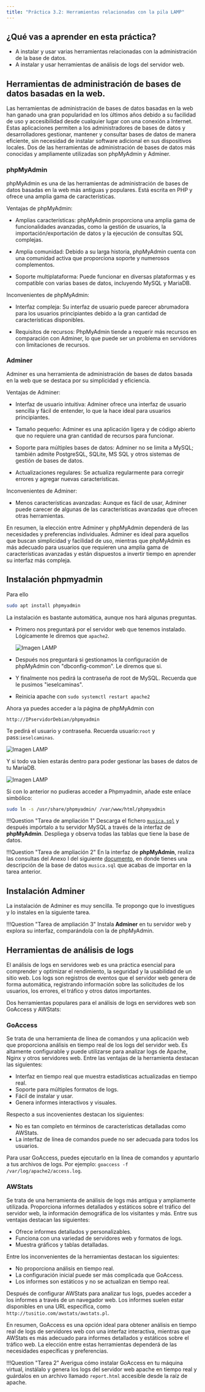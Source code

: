 ```yaml
---
title: "Práctica 3.2: Herramientas relacionadas con la pila LAMP"
---
```


## ¿Qué vas a aprender en esta práctica?

* A instalar y usar varias herramientas relacionadas con la administración de la base de datos. 
* A instalar y usar herramientas de análisis de logs del servidor web.
  
## Herramientas de administración de bases de datos basadas en la web.

Las herramientas de administración de bases de datos basadas en la web han ganado una gran popularidad en los últimos años debido a su facilidad de uso y accesibilidad desde cualquier lugar con una conexión a Internet. Estas aplicaciones permiten a los administradores de bases de datos y desarrolladores gestionar, mantener y consultar bases de datos de manera eficiente, sin necesidad de instalar software adicional en sus dispositivos locales. Dos de las herramientas de administración de bases de datos más conocidas y ampliamente utilizadas son phpMyAdmin y Adminer.

### phpMyAdmin

phpMyAdmin es una de las herramientas de administración de bases de datos basadas en la web más antiguas y populares. Está escrita en PHP y ofrece una amplia gama de características.

Ventajas de phpMyAdmin:

- Amplias características: phpMyAdmin proporciona una amplia gama de funcionalidades avanzadas, como la gestión de usuarios, la importación/exportación de datos y la ejecución de consultas SQL complejas.

- Amplia comunidad: Debido a su larga historia, phpMyAdmin cuenta con una comunidad activa que proporciona soporte y numerosos complementos.

- Soporte multiplataforma: Puede funcionar en diversas plataformas y es compatible con varias bases de datos, incluyendo MySQL y MariaDB.

Inconvenientes de phpMyAdmin:

- Interfaz compleja: Su interfaz de usuario puede parecer abrumadora para los usuarios principiantes debido a la gran cantidad de características disponibles.

- Requisitos de recursos: PhpMyAdmin tiende a requerir más recursos en comparación con Adminer, lo que puede ser un problema en servidores con limitaciones de recursos.


### Adminer

Adminer es una herramienta de administración de bases de datos basada en la web que se destaca por su simplicidad y eficiencia.

Ventajas de Adminer:

- Interfaz de usuario intuitiva: Adminer ofrece una interfaz de usuario sencilla y fácil de entender, lo que la hace ideal para usuarios principiantes.

- Tamaño pequeño: Adminer es una aplicación ligera y de código abierto que no requiere una gran cantidad de recursos para funcionar.

- Soporte para múltiples bases de datos: Adminer no se limita a MySQL; también admite PostgreSQL, SQLite, MS SQL y otros sistemas de gestión de bases de datos.

- Actualizaciones regulares: Se actualiza regularmente para corregir errores y agregar nuevas características.

Inconvenientes de Adminer:

- Menos características avanzadas: Aunque es fácil de usar, Adminer puede carecer de algunas de las características avanzadas que ofrecen otras herramientas.

En resumen, la elección entre Adminer y phpMyAdmin dependerá de las necesidades y preferencias individuales. Adminer es ideal para aquellos que buscan simplicidad y facilidad de uso, mientras que phpMyAdmin es más adecuado para usuarios que requieren una amplia gama de características avanzadas y están dispuestos a invertir tiempo en aprender su interfaz más compleja.

## Instalación phpmyadmin


Para ello

```bash
sudo apt install phpmyadmin
```

La instalación es bastante automática, aunque nos hará algunas preguntas. 

* Primero nos preguntará por el servidor web que tenemos instalado. Lógicamente le diremos que `apache2`.

    ![Imagen LAMP](P3_1/03.png)

* Después nos preguntará si gestionamos la configuración de phpMyAdmin con "dbconfig-common". Le diremos que si.

* Y finalmente nos pedirá la contraseña de root de MySQL. Recuerda que le pusimos "ieselcaminas".
  
* Reinicia apache con `sudo systemctl restart apache2`

Ahora ya puedes acceder a la página de phpMyAdmin con

`http://IPservidorDebian/phpmyadmin`

Te pedirá el usuario y contraseña. Recuerda usuario:`root` y pass:`ieselcaminas`.

![Imagen LAMP](P3_1/05.png)

Y si todo va bien estarás dentro para poder gestionar las bases de datos de tu MariaDB.

![Imagen LAMP](P3_1/06.png)

Si con lo anterior no pudieras acceder a Phpmyadmin, añade este enlace simbólico:

```sh
sudo ln -s /usr/share/phpmyadmin/ /var/www/html/phpmyadmin
```
<!--

!!!Question "Tarea 1"
    Realiza esta tarea en la máquina virtual donde has instalado la pila LAMP. Sigue el siguiente [tutorial](https://gvaedu-my.sharepoint.com/:w:/g/personal/mv_nebotromero_edu_gva_es/ESF1fgeUWEJLrcbYgA2K2csBAGQgqFCbXzH4mH_R_56qCw?e=uezLXZ) sobre la instalación y uso de **phpMyAdmin**.
-->

!!!Question "Tarea de ampliación 1"
    Descarga el fichero [`musica.sql`](https://gvaedu-my.sharepoint.com/:u:/g/personal/mv_nebotromero_edu_gva_es/EdJz98PHcQdCtK6hqcguKPIBSChQuGW8JEHrcdKn6m6BWQ?e=XFqphF) y después impórtalo a tu servidor MySQL a través de la interfaz de **phpMyAdmin**. Despliega y observa todas las tablas que tiene la base de datos.

!!!Question "Tarea de ampliación 2"
    En la interfaz de **phpMyAdmin**, realiza las consultas del Anexo I del siguiente [documento](https://gvaedu-my.sharepoint.com/:w:/g/personal/mv_nebotromero_edu_gva_es/EWPqtwnNL3BPu65FBNHw1TQBCMqvp8Zmc5ai1_nRDdlwaw?e=mDsTFU), en donde tienes una descripción de la base de datos `musica.sql` que acabas de importar en la tarea anterior.

## Instalación Adminer

La instalación de Adminer es muy sencilla. Te propongo que lo investigues y lo instales en la siguiente tarea.

!!!Question "Tarea de ampliación 3"
    Instala **Adminer** en tu servidor web y explora su interfaz, comparándola con la de phpMyAdmin.


## Herramientas de análisis de logs

El análisis de logs en servidores web es una práctica esencial para comprender y optimizar el rendimiento, la seguridad y la usabilidad de un sitio web. Los logs son registros de eventos que el servidor web genera de forma automática, registrando información sobre las solicitudes de los usuarios, los errores, el tráfico y otros datos importantes.

Dos herramientas populares para el análisis de logs en servidores web son GoAccess y AWStats:

### GoAccess

Se trata de una herramienta de línea de comandos y una aplicación web que proporciona análisis en tiempo real de los logs del servidor web. Es altamente configurable y puede utilizarse para analizar logs de Apache, Nginx y otros servidores web. Entre las ventajas de la herramienta destacan las siguientes:

  - Interfaz en tiempo real que muestra estadísticas actualizadas en tiempo real.
  - Soporte para múltiples formatos de logs.
  - Fácil de instalar y usar.
  - Genera informes interactivos y visuales.
  
Respecto a sus incovenientes destacan los siguientes:

  - No es tan completo en términos de características detalladas como AWStats.
  - La interfaz de línea de comandos puede no ser adecuada para todos los usuarios.

Para usar GoAccess, puedes ejecutarlo en la línea de comandos y apuntarlo a tus archivos de logs. Por ejemplo: `goaccess -f /var/log/apache2/access.log`.

### AWStats

Se trata de una herramienta de análisis de logs más antigua y ampliamente utilizada. Proporciona informes detallados y estáticos sobre el tráfico del servidor web, la información demográfica de los visitantes y más. Entre sus ventajas destacan las siguientes:

  - Ofrece informes detallados y personalizables.
  - Funciona con una variedad de servidores web y formatos de logs.
  - Muestra gráficos y tablas detalladas.

Entre los inconvenientes de la herramientas destacan los siguientes:

  - No proporciona análisis en tiempo real.
  - La configuración inicial puede ser más complicada que GoAccess.
  - Los informes son estáticos y no se actualizan en tiempo real.

Después de configurar AWStats para analizar tus logs, puedes acceder a los informes a través de un navegador web. Los informes suelen estar disponibles en una URL específica, como `http://tusitio.com/awstats/awstats.pl`.

En resumen, GoAccess es una opción ideal para obtener análisis en tiempo real de logs de servidores web con una interfaz interactiva, mientras que AWStats es más adecuado para informes detallados y estáticos sobre el tráfico web. La elección entre estas herramientas dependerá de las necesidades específicas y preferencias.

!!!Question "Tarea 2"
    Averigua cómo instalar GoAccess en tu máquina virtual, instálalo y genera los logs del servidor web apache en tiempo real y guárdalos en un archivo llamado `report.html` accesible desde la raíz de apache.